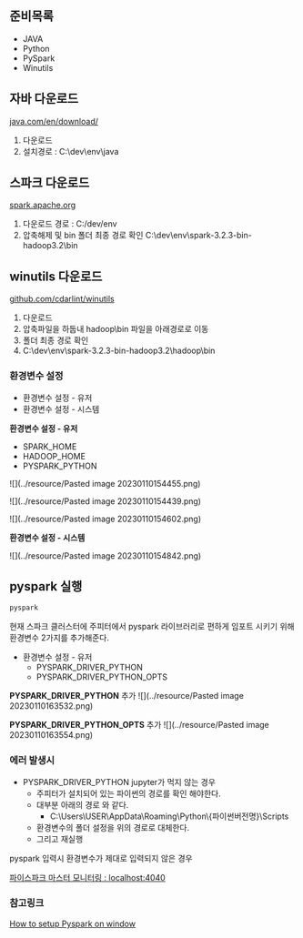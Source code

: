 
## 준비목록

- JAVA
- Python
- PySpark
- Winutils

## 자바 다운로드

[java.com/en/download/](https://www.java.com/en/download/)

1. 다운로드
2. 설치경로 :  C:\\dev\\env\\java

## 스파크 다운로드

[spark.apache.org](https://spark.apache.org/downloads.html)

1. 다운로드 경로 : C:/dev/env
2. 압축해제 및 bin 폴더 최종 경로 확인
	C:\\dev\\env\\spark-3.2.3-bin-hadoop3.2\\bin
	
## winutils 다운로드

[github.com/cdarlint/winutils](https://github.com/cdarlint/winutils)

1. 다운로드
2. 압축파일을 하둡내 hadoop\\bin 파일을 아래경로로 이동
3. 폴더 최종 경로 확인
4. C:\\dev\\env\\spark-3.2.3-bin-hadoop3.2\\hadoop\\bin
 
### 환경변수 설정

- 환경변수 설정 - 유저 
- 환경변수 설정 - 시스템 


**환경변수 설정 - 유저**

- SPARK_HOME
- HADOOP_HOME
- PYSPARK_PYTHON

![](../resource/Pasted image 20230110154455.png)

![](../resource/Pasted image 20230110154439.png)

![](../resource/Pasted image 20230110154602.png)

**환경변수 설정 - 시스템**

![](../resource/Pasted image 20230110154842.png)


## pyspark 실행

```bash
pyspark
```


현재 스파크 클러스터에 주피터에서 pyspark 라이브러리로 편하게 임포트 시키기 위해 환경변수 2가지를 추가해준다.

- 환경변수 설정 - 유저
	- PYSPARK_DRIVER_PYTHON
	- PYSPARK_DRIVER_PYTHON_OPTS

**PYSPARK_DRIVER_PYTHON** 추가
![](../resource/Pasted image 20230110163532.png)

**PYSPARK_DRIVER_PYTHON_OPTS** 추가
![](../resource/Pasted image 20230110163554.png)


### 에러 발생시

- PYSPARK_DRIVER_PYTHON jupyter가 먹지 않는 경우
	- 주피터가 설치되어 있는 파이썬의 경로를 확인 해야한다.
	- 대부분 아래의 경로 와 같다.
		- C:\\Users\\USER\\AppData\\Roaming\\Python\\{파이썬버전명}\\Scripts
	- 환경변수의 폴더 설정을 위의 경로로 대체한다.
	- 그리고 재실행

pyspark 입력시 환경변수가 제대로 입력되지 않은 경우

[파이스파크 마스터 모니터링 : localhost:4040](https://localhost:4040)



### 참고링크
[How to setup Pyspark on window](https://blog.datamics.com/how-to-install-pyspark-on-windows-faf7ac293ecf)